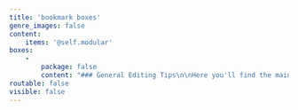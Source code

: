 ```yaml
---
title: 'bookmark boxes'
genre_images: false
content:
    items: '@self.modular'
boxes:
    -
        package: false
        content: "### General Editing Tips\n\nHere you'll find the main bookmark to help you think about different storytelling elements while you're reading. \n\n\n<a class=\"button\" href=\"/editing-bookmarks/general-bookmark/EditingBookmark_General.pdf?target=_blank\">Download</a>\n[Download](/editing-bookmarks/general-bookmark/EditingBookmark_General.pdf?target=_blank){.button}\n\n"
routable: false
visible: false
---
```


